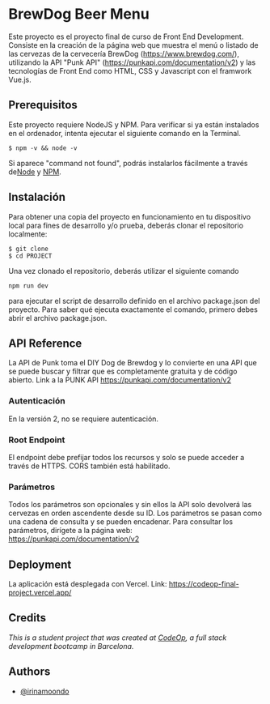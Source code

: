 
# BrewDog Beer Menu

Este proyecto es el proyecto final de curso de Front End Development. Consiste en la creación de la página web que muestra el menú o listado de las cervezas de la cervecería BrewDog (https://www.brewdog.com/), utilizando la API "Punk API" (https://punkapi.com/documentation/v2) y las tecnologías de Front End como HTML, CSS y Javascript con el framwork Vue.js.

## Prerequisitos

Este proyecto requiere NodeJS y NPM.
Para verificar si ya están instalados en el ordenador,
intenta ejecutar el siguiente comando en la Terminal.
```
$ npm -v && node -v
```
Si aparece "command not found", podrás instalarlos fácilmente a través de[Node](http://nodejs.org/) y [NPM](https://npmjs.org/).

## Instalación

Para obtener una copia del proyecto en funcionamiento en tu dispositivo local para fines de desarrollo y/o prueba, deberás clonar el repositorio localmente:
```
$ git clone 
$ cd PROJECT
```
Una vez clonado el repositorio, deberás utilizar el siguiente comando
```
npm run dev
```
para ejecutar el script de desarrollo definido en el archivo package.json del proyecto.
Para saber qué ejecuta exactamente el comando, primero debes abrir el archivo package.json.

## API Reference
La API de Punk toma el DIY Dog de Brewdog y lo convierte en una API que se puede buscar y filtrar que es completamente gratuita y de código abierto.
Link a la PUNK API https://punkapi.com/documentation/v2

### Autenticación
En la versión 2, no se requiere autenticación.

### Root Endpoint
El endpoint debe prefijar todos los recursos y solo se puede acceder a través de HTTPS. CORS también está habilitado.

### Parámetros
Todos los parámetros son opcionales y sin ellos la API solo devolverá las cervezas en orden ascendente desde su ID. Los parámetros se pasan como una cadena de consulta y se pueden encadenar.
Para consultar los parámetros, dirígete a la página web: https://punkapi.com/documentation/v2

## Deployment
La aplicación está desplegada con Vercel. Link: https://codeop-final-project.vercel.app/

## Credits

_This is a student project that was created at [CodeOp](http://codeop.tech), a full stack development bootcamp in Barcelona._

## Authors

- [@irinamoondo](https://github.com/irinamoondo/)
